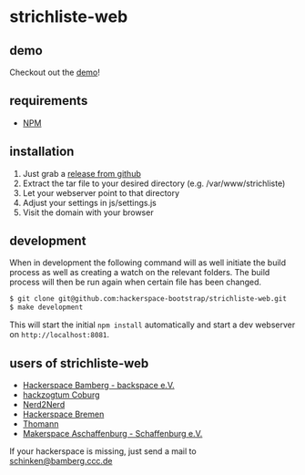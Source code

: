 # strichliste-web

## demo

Checkout out the [demo](http://demo.strichliste.org/)!

## requirements

* [NPM](https://www.npmjs.org/)

## installation

1. Just grab a [release from github](https://github.com/hackerspace-bootstrap/strichliste-web/releases)
2. Extract the tar file to your desired directory (e.g. /var/www/strichliste)
3. Let your webserver point to that directory
4. Adjust your settings in js/settings.js
5. Visit the domain with your browser

## development

When in development the following command will as well initiate the build process as well as creating a watch on the relevant folders.
The build process will then be run again when certain file has been changed.

````bash
$ git clone git@github.com:hackerspace-bootstrap/strichliste-web.git
$ make development
````

This will start the initial `npm install` automatically and start a dev webserver on `http://localhost:8081`.

## users of strichliste-web

* [Hackerspace Bamberg - backspace e.V.](https://www.hackerspace-bamberg.de)
* [hackzogtum Coburg](http://www.hackzogtum.de/)
* [Nerd2Nerd](https://www.nerd2nerd.org/)
* [Hackerspace Bremen](https://www.hackerspace-bremen.de/)
* [Thomann](http://www.thomann.de)
* [Makerspace Aschaffenburg - Schaffenburg e.V.](https://www.schaffenburg.org)

If your hackerspace is missing, just send a mail to schinken@bamberg.ccc.de
